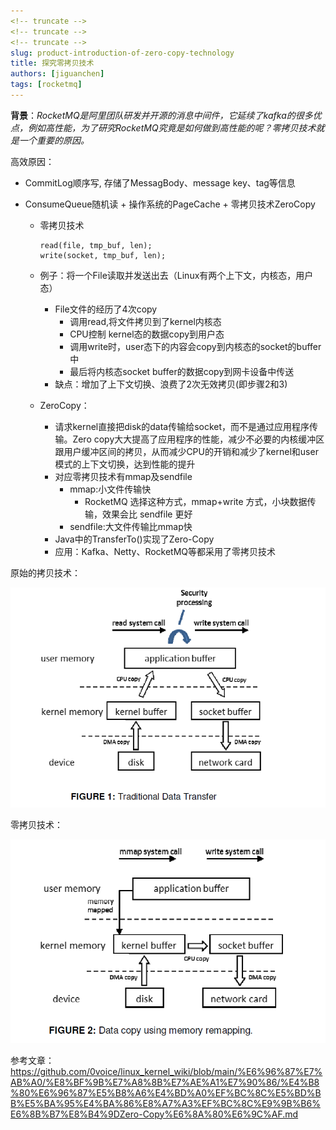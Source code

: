 ```yaml
---
<!-- truncate -->
<!-- truncate -->
<!-- truncate -->
slug: product-introduction-of-zero-copy-technology
title: 探究零拷贝技术
authors: [jiguanchen]
tags: [rocketmq]
---
```


**背景**：*RocketMQ是阿里团队研发并开源的消息中间件，它延续了kafka的很多优点，例如高性能，为了研究RocketMQ究竟是如何做到高性能的呢？零拷贝技术就是一个重要的原因。*<!--more-->

高效原因：

-   CommitLog顺序写, 存储了MessagBody、message key、tag等信息

-   ConsumeQueue随机读 + 操作系统的PageCache + 零拷贝技术ZeroCopy

    -   零拷贝技术

        ```
        read(file, tmp_buf, len);
        write(socket, tmp_buf, len);
        ```

    -   例子：将一个File读取并发送出去（Linux有两个上下文，内核态，用户态）

        -   File文件的经历了4次copy
            -   调用read,将文件拷贝到了kernel内核态
            -   CPU控制 kernel态的数据copy到用户态
            -   调用write时，user态下的内容会copy到内核态的socket的buffer中
            -   最后将内核态socket buffer的数据copy到网卡设备中传送
        -   缺点：增加了上下文切换、浪费了2次无效拷贝(即步骤2和3)

    -   ZeroCopy：

        -   请求kernel直接把disk的data传输给socket，而不是通过应用程序传输。Zero copy大大提高了应用程序的性能，减少不必要的内核缓冲区跟用户缓冲区间的拷贝，从而减少CPU的开销和减少了kernel和user模式的上下文切换，达到性能的提升
        -   对应零拷贝技术有mmap及sendfile
            -   mmap:小文件传输快
                -   RocketMQ 选择这种方式，mmap+write 方式，小块数据传输，效果会比 sendfile 更好
            -   sendfile:大文件传输比mmap快
        -   Java中的TransferTo()实现了Zero-Copy
        -   应用：Kafka、Netty、RocketMQ等都采用了零拷贝技术

原始的拷贝技术：

![image-20230128234721451](img/image-20230128234721451.png)

零拷贝技术：

![image-20230128234745085](img/image-20230128234745085.png)

参考文章： https://github.com/0voice/linux_kernel_wiki/blob/main/%E6%96%87%E7%AB%A0/%E8%BF%9B%E7%A8%8B%E7%AE%A1%E7%90%86/%E4%B8%80%E6%96%87%E5%B8%A6%E4%BD%A0%EF%BC%8C%E5%BD%BB%E5%BA%95%E4%BA%86%E8%A7%A3%EF%BC%8C%E9%9B%B6%E6%8B%B7%E8%B4%9DZero-Copy%E6%8A%80%E6%9C%AF.md



